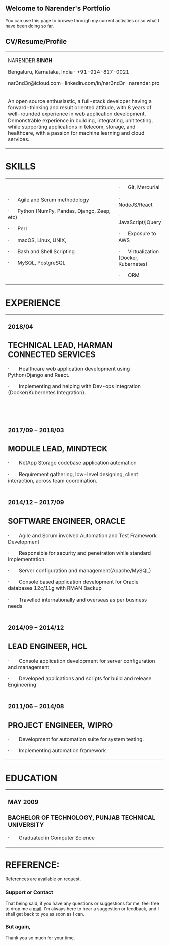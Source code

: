 ## Welcome to Narender's Portfolio

You can use this page to browse through my current activities or so what I have been doing so far.

## CV/Resume/Profile
<html>
<table width="100%" cellspacing="0" cellpadding="0" id="header_table">
    <tbody>
        <tr>
            <td width="624">
                <p>NARENDER <strong>SINGH</strong></p>
                <p>Bengaluru, Karnataka, India &middot; +91-914-817-0021</p>
                <p>nar3nd3r@icloud.com&nbsp;&middot;&nbsp;linkedin.com/in/nar3nd3r&nbsp;&middot;&nbsp;narender.pro</p>
            </td>
        </tr>
        <tr>
            <td width="624">
                <p>An open source enthusiastic, a full-stack developer having a forward-thinking and result oriented attitude, with 8 years of well-rounded experience in web application development. Demonstrable experience in building, integrating, unit testing, while supporting applications in telecom, storage, and healthcare, with a passion for machine learning and cloud services.</p>
            </td>
        </tr>
    </tbody>
</table>
<h1>SKILLS</h1>
<table width="100%" cellspacing="0" cellpadding="0" id="skills_table">
    <tbody>
        <tr>
            <td width="100%">
                <p>&middot;&nbsp;&nbsp;&nbsp;&nbsp;&nbsp; Agile and Scrum methodology</p>
                <p>&middot;&nbsp;&nbsp;&nbsp;&nbsp;&nbsp; Python (NumPy, Pandas, Django, Zeep, etc)</p>
                <p>&middot;&nbsp;&nbsp;&nbsp;&nbsp;&nbsp; Perl</p>
                <p>&middot;&nbsp;&nbsp;&nbsp;&nbsp;&nbsp; macOS, Linux, UNIX,</p>
                <p>&middot;&nbsp;&nbsp;&nbsp;&nbsp;&nbsp; Bash and Shell Scripting</p>
                <p>&middot;&nbsp;&nbsp;&nbsp;&nbsp;&nbsp; MySQL, PostgreSQL</p>
            </td>
            <td width="100%">
                <p>&middot;&nbsp;&nbsp;&nbsp;&nbsp;&nbsp; Git, Mercurial</p>
                <p>&middot;&nbsp;&nbsp;&nbsp;&nbsp;&nbsp; NodeJS/React</p>
                <p>&middot;&nbsp;&nbsp;&nbsp;&nbsp;&nbsp; JavaScript/jQuery</p>
                <p>&middot;&nbsp;&nbsp;&nbsp;&nbsp;&nbsp; Exposure to AWS</p>
                <p>&middot;&nbsp;&nbsp;&nbsp;&nbsp;&nbsp; Virtualization (Docker, Kubernetes)</p>
                <p>&middot;&nbsp;&nbsp;&nbsp;&nbsp;&nbsp; ORM</p>
            </td>
        </tr>
    </tbody>
</table>
<h1>EXPERIENCE</h1>
<table width="100%" cellspacing="0" cellpadding="0" id="experience_table">
    <tbody>
        <tr>
            <td width="100%">
                <h3>2018/04</h3>
                <h2>TECHNICAL LEAD, <strong>HARMAN CONNECTED SERVICES</strong></h2>
                <p>&middot;&nbsp;&nbsp;&nbsp;&nbsp;&nbsp;&nbsp; Healthcare web application development using Python/Django and React.</p>
                <p>&middot;&nbsp;&nbsp;&nbsp;&nbsp;&nbsp;&nbsp; Implementing and helping with Dev-ops Integration (Docker/Kubernetes Integration).</p>
            </td>
        </tr>
        <tr>
            <td width="100%">
                <h3>&nbsp;</h3>
                <h3>2017/09 &ndash; 2018/03</h3>
                <h2>MODULE LEAD, <strong>MINDTECK</strong></h2>
                <p>&middot;&nbsp;&nbsp;&nbsp;&nbsp;&nbsp;&nbsp; NetApp Storage codebase application automation</p>
                <p>&middot;&nbsp;&nbsp;&nbsp;&nbsp;&nbsp;&nbsp; Requirement gathering, low-level designing, client interaction, across team coordination.</p>
            </td>
        </tr>
        <tr>
            <td width="100%">
                <h3>2014/12 &ndash; 2017/09</h3>
                <h2>SOFTWARE ENGINEER, <strong>ORACLE</strong></h2>
                <p>&middot;&nbsp;&nbsp;&nbsp;&nbsp;&nbsp;&nbsp; Agile and Scrum involved Automation and Test Framework Development</p>
                <p>&middot;&nbsp;&nbsp;&nbsp;&nbsp;&nbsp;&nbsp; Responsible for security and penetration while standard implementation.</p>
                <p>&middot;&nbsp;&nbsp;&nbsp;&nbsp;&nbsp;&nbsp; Server configuration and management(Apache/MySQL)</p>
                <p>&middot;&nbsp;&nbsp;&nbsp;&nbsp;&nbsp;&nbsp; Console based application development for Oracle databases 12c/11g with RMAN Backup</p>
                <p>&middot;&nbsp;&nbsp;&nbsp;&nbsp;&nbsp;&nbsp; Travelled internationally and overseas as per business needs</p>
            </td>
        </tr>
        <tr>
            <td width="100%">
                <h3>2014/09 &ndash; 2014/12</h3>
                <h2>LEAD ENGINEER, <strong>HCL</strong></h2>
                <p>&middot;&nbsp;&nbsp;&nbsp;&nbsp;&nbsp;&nbsp; Console application development for server configuration and management</p>
                <p>&middot;&nbsp;&nbsp;&nbsp;&nbsp;&nbsp;&nbsp; Developed applications and scripts for build and release Engineering</p>
            </td>
        </tr>
        <tr>
            <td width="100%">
                <h3>2011/06 &ndash; 2014/08</h3>
                <h2>PROJECT ENGINEER, <strong>WIPRO</strong></h2>
                <p>&middot;&nbsp;&nbsp;&nbsp;&nbsp;&nbsp;&nbsp; Development for automation suite for system testing.</p>
                <p>&middot;&nbsp;&nbsp;&nbsp;&nbsp;&nbsp;&nbsp; Implementing automation framework</p>
            </td>
        </tr>
    </tbody>
</table>
<h1>EDUCATION</h1>
<table width="100%" cellspacing="0" cellpadding="0" id="education_table">
    <tbody>
        <tr>
            <td width="100%">
                <h3>MAY 2009</h3>
                <h3>BACHELOR OF TECHNOLOGY, <strong>PUNJAB TECHNICAL UNIVERSITY</strong></h3>
                <p>&middot;&nbsp;&nbsp;&nbsp;&nbsp;&nbsp;&nbsp; Graduated in Computer Science</p>
            </td>
        </tr>
    </tbody>
</table>
<h1>REFERENCE:</h1>
<p>References are available on request.</p>
</html>

### Support or Contact

That being said, if you have any questions or suggestions for me, feel free to drop me a [mail](mailto:narender@unix.net). I'm always here to hear a suggestion or feedback, and I shall get back to you as soon as I can.


### But again,
Thank you so much for your time.
